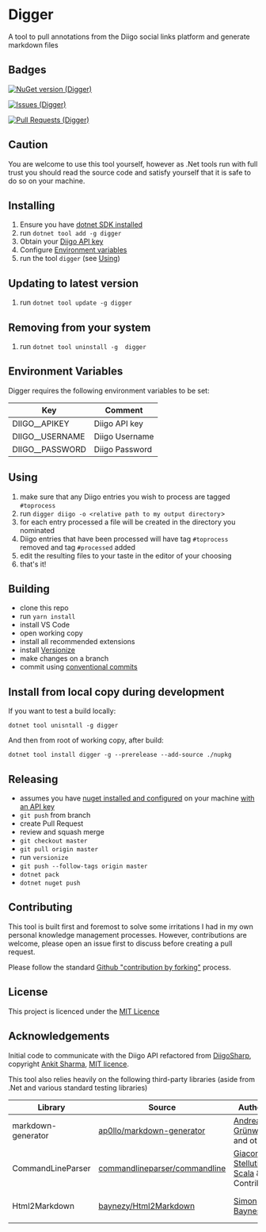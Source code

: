 # Digger

A tool to pull annotations from the Diigo social links platform and generate markdown files

## Badges

[![NuGet version (Digger)](https://img.shields.io/nuget/vpre/Digger.svg?style=flat-square)](https://www.nuget.org/packages/Digger/)

[![Issues (Digger)](https://img.shields.io/github/issues/synesthesia/digger?style=flat-square)](https://github.com/synesthesia/digger/issues)

[![Pull Requests (Digger)](https://img.shields.io/github/issues-pr/synesthesia/digger?style=flat-square)](https://github.com/synesthesia/digger/pulls)

## Caution

You are welcome to use this tool yourself, however as .Net tools run with full trust you should read the source code and satisfy yourself that it is safe to do so on your machine.

## Installing

1. Ensure you have [dotnet SDK installed](https://dotnet.microsoft.com/en-us/download/dotnet)
2. run `dotnet tool add -g digger`
3. Obtain your [Diigo API key](https://www.diigo.com/api_keys/new/)
4. Configure [Environment variables](#environment-variables)
5. run the tool `digger` (see [Using](#using))

## Updating to latest version

1. run `dotnet tool update -g digger`

## Removing from your system

1. run `dotnet tool uninstall -g  digger`

## Environment Variables

Digger requires the following environment variables to be set:

|Key|Comment
|----|----|
|DIIGO__APIKEY|Diigo API key|
|DIIGO__USERNAME|Diigo Username|
|DIIGO__PASSWORD|Diigo Password|

## Using

1. make sure that any Diigo entries you wish to process are tagged `#toprocess`
2. run `digger diigo -o <relative path to my output directory`>
3. for each entry processed a file will be created in the directory you nominated
4. Diigo entries that have been processed will have tag `#toprocess` removed and tag `#processed` added
5. edit the resulting files to your taste in the editor of your choosing
6. that's it!

## Building

- clone this repo
- run `yarn install`
- install VS Code
- open working copy
- install all recommended extensions
- install [Versionize](https://github.com/versionize/versionize)
- make changes on a branch
- commit using [conventional commits](https://www.conventionalcommits.org/en/v1.0.0/)

## Install from local copy during development

If you want to test a build locally:

`dotnet tool unisntall -g digger`

And then from root of working copy, after build:

`dotnet tool install digger -g --prerelease --add-source ./nupkg`

## Releasing

- assumes you have [nuget installed and configured](https://docs.microsoft.com/en-us/nuget/install-nuget-client-tools) on your machine [with an API key](https://docs.microsoft.com/en-us/nuget/reference/cli-reference/cli-ref-setapikey)
- `git push` from branch
- create Pull Request
- review and squash merge
- `git checkout master`
- `git pull origin master`
- run `versionize`
- `git push --follow-tags origin master`
- `dotnet pack`
- `dotnet nuget push`

## Contributing

This tool is built first and foremost to solve some irritations I had in my own personal knowledge management processes. However, contributions are welcome, please open an issue first to discuss before creating a pull request.

Please follow the standard [Github "contribution by forking"](https://docs.github.com/en/get-started/quickstart/contributing-to-projects) process.

## License

This project is licenced under the [MIT Licence](./LICENSE)

## Acknowledgements

Initial code to communicate with the Diigo API refactored from [DiigoSharp](https://github.com/aforank/DiigoSharp), copyright [Ankit Sharma](https://github.com/aforank), [MIT licence](https://opensource.org/licenses/MIT).

This tool also relies heavily on the following third-party libraries (aside from .Net and various standard testing libraries)

|Library|Source|Author(s)|Licence|
|----|----|----|----|
|markdown-generator|[ap0llo/markdown-generator](https://github.com/ap0llo/markdown-generator)|[Andreas Grünwald](https://github.com/ap0llo) and others|[MIT](https://opensource.org/licenses/MIT)|
|CommandLineParser|[commandlineparser/commandline](https://github.com/commandlineparser/commandline)|[Giacomo Stelluti Scala](https://github.com/gsscoder) & Contributors|[MIT](https://opensource.org/licenses/MIT)|
|Html2Markdown|[baynezy/Html2Markdown](https://github.com/baynezy/Html2Markdown)|[Simon Baynes](https://github.com/baynezy)|[Apache Licence 2.0](https://opensource.org/licenses/Apache-2.0)|
